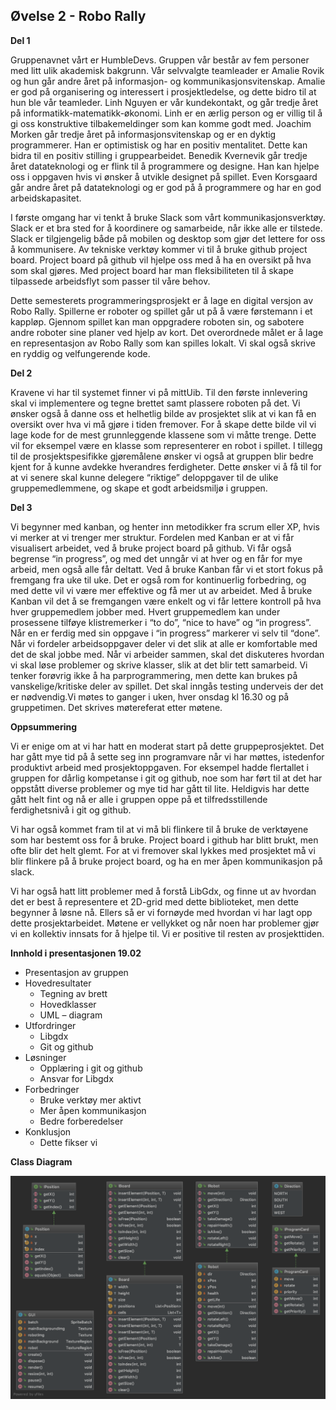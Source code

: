 ## Øvelse 2 - Robo Rally

**Del 1**

Gruppenavnet vårt er HumbleDevs. Gruppen vår består av fem personer med litt ulik akademisk bakgrunn.
Vår selvvalgte teamleader er Amalie Rovik og hun går andre året på  informasjon- og kommunikasjonsvitenskap.
Amalie er god på organisering og interessert i prosjektledelse, og dette bidro til at  hun ble vår teamleder.
Linh Nguyen er vår kundekontakt, og går tredje året på informatikk-matematikk-økonomi. Linh er en ærlig person og
er villig til å gi oss konstruktive tilbakemeldinger som kan komme godt med. Joachim Morken går tredje året på 
informasjonsvitenskap og er en dyktig programmerer. Han er optimistisk og har en positiv mentalitet. 
Dette kan bidra til en positiv stilling i gruppearbeidet. Benedik Kvernevik går tredje året datateknologi
og er flink til å programmere og designe. Han kan hjelpe oss i oppgaven hvis vi ønsker å utvikle designet
på  spillet. Even Korsgaard går andre året på datateknologi og er god på å programmere og har en god arbeidskapasitet. 

I første omgang har vi tenkt å bruke Slack som vårt kommunikasjonsverktøy. Slack er et bra sted for å koordinere og
samarbeide, når ikke alle er tilstede. Slack er tilgjengelig både på mobilen og desktop som gjør det lettere for oss å
kommunisere.  Av tekniske verktøy kommer vi til å bruke github project board.  Project board på github vil hjelpe oss
med å ha en oversikt på hva som skal gjøres.  Med project board har man fleksibiliteten til å skape tilpassede
arbeidsflyt som passer til våre behov. 

Dette semesterets programmeringsprosjekt er å lage en digital versjon av Robo Rally. Spillerne er roboter og spillet
går ut på å være førstemann i et kappløp. Gjennom spillet kan man oppgradere roboten sin, og sabotere andre roboter
sine planer ved hjelp av kort. Det overordnede målet er å lage en representasjon av Robo Rally som kan spilles lokalt.
Vi skal også skrive en ryddig og velfungerende kode.

**Del 2**

Kravene vi har til systemet finner vi på mittUib. 
Til den første innlevering skal vi implementere og tegne brettet samt plassere roboten på det.
Vi ønsker også å danne oss et helhetlig bilde av prosjektet slik at vi kan få en oversikt over
hva vi må gjøre i tiden fremover. For å skape dette bilde vil vi lage kode for de mest grunnleggende klassene
som vi måtte trenge. Dette vil for eksempel være en klasse som representerer en robot i spillet. 
I tillegg til de prosjektspesifikke gjøremålene ønsker vi også at gruppen blir bedre kjent for å kunne avdekke
hverandres ferdigheter. Dette ønsker vi å få til for at vi senere skal kunne delegere “riktige” deloppgaver til
de ulike gruppemedlemmene, og skape et godt arbeidsmiljø i gruppen.

 
**Del 3**

Vi begynner med kanban, og henter inn metodikker fra scrum eller XP, hvis vi merker at vi trenger mer struktur.
Fordelen med Kanban er at vi får visualisert arbeidet, ved å bruke project board på github. Vi får også begrense
“in progress”, og med det unngår vi at hver og en får for mye arbeid, men også alle får deltatt. Ved å bruke Kanban
får  vi et stort fokus på fremgang fra uke til uke. Det er også rom for kontinuerlig forbedring, og med dette vil vi
være mer effektive og få mer ut av arbeidet. Med å bruke Kanban vil det å se fremgangen være enkelt og vi får
lettere kontroll på hva hver gruppemedlem jobber med. Hvert gruppemedlem kan under prosessene tilføye klistremerker
i “to do”, “nice to have” og “in progress”. Når en er ferdig med sin oppgave i “in progress” markerer vi selv til
“done”. Når vi fordeler arbeidsoppgaver deler vi det slik at alle er komfortable med det de skal jobbe med.
Når vi arbeider sammen, skal det diskuteres hvordan vi skal løse problemer og skrive klasser, slik at det blir tett
samarbeid. Vi tenker forøvrig ikke å ha parprogrammering, men dette kan brukes på vanskelige/kritiske deler av spillet.
Det skal inngås testing underveis der det er nødvendig.Vi møtes to ganger  i uken, hver onsdag kl 16.30 og
på gruppetimen.
Det skrives møtereferat etter møtene.

**Oppsummering**

Vi er enige om at vi har hatt en moderat start på dette gruppeprosjektet. Det har gått mye tid på å sette seg inn 
programvare når vi har møttes, istedenfor produktivt arbeid med prosjektoppgaven. For eksempel hadde flertallet i 
gruppen for dårlig kompetanse i git og github, noe som har ført til at det har oppstått diverse problemer og mye tid 
har gått til lite. Heldigvis har dette gått helt fint og nå er alle i gruppen oppe på et tilfredsstillende 
ferdighetsnivå i git og github.

Vi har også kommet fram til at vi må bli flinkere til å bruke de verktøyene som har bestemt oss for å bruke. 
Project board i github har blitt brukt, men ofte blir det helt glemt. 
For at vi fremover skal lykkes med prosjektet må vi blir flinkere på å bruke project board, og ha en mer åpen 
kommunikasjon på slack.

Vi har også hatt litt problemer med å forstå LibGdx, og finne ut av hvordan det er best å representere et 2D-grid med 
dette biblioteket, men dette begynner å løsne nå.
Ellers så er vi fornøyde med hvordan vi har lagt opp dette prosjektarbeidet. Møtene er vellykket og når noen har 
problemer gjør vi en kollektiv innsats for å hjelpe til. Vi er positive til resten av prosjekttiden.


**Innhold i presentasjonen 19.02**

* Presentasjon av gruppen
* Hovedresultater
    * Tegning av brett
    * Hovedklasser
    * UML – diagram
* Utfordringer
    * Libgdx
    * Git og github
* Løsninger
	* Opplæring i git og github
	* Ansvar for Libgdx
* Forbedringer
	* Bruke verktøy mer aktivt
	* Mer åpen kommunikasjon
	* Bedre forberedelser
* Konklusjon
	* Dette fikser vi


**Class Diagram**

![Class diagram first iteration](classDiagramIteration1.png)
